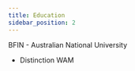 ```yaml
---
title: Education
sidebar_position: 2
---
```


BFIN - Australian National University
- Distinction WAM